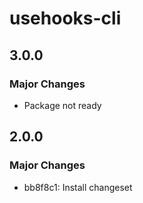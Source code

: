 # usehooks-cli

## 3.0.0

### Major Changes

- Package not ready

## 2.0.0

### Major Changes

- bb8f8c1: Install changeset
